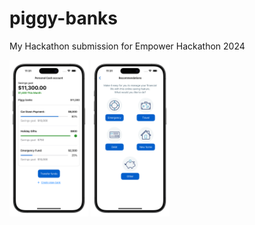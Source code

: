 # piggy-banks
My Hackathon submission for Empower Hackathon 2024

<img src="Screenshots/dashboard-frame.png" alt="Screenshot of the prototype dashboard" height=250 /> <img src="Screenshots/rec-frame.png" alt="Screenshot of prototype screen with recommendations for savings goals" height=250 />
